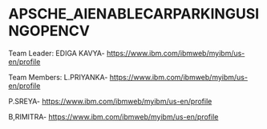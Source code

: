 # APSCHE_AIENABLECARPARKINGUSINGOPENCV

Team Leader: EDIGA KAVYA-
https://www.ibm.com/ibmweb/myibm/us-en/profile

Team Members: L.PRIYANKA-
https://www.ibm.com/ibmweb/myibm/us-en/profile

P.SREYA-
https://www.ibm.com/ibmweb/myibm/us-en/profile

B,RIMITRA-
https://www.ibm.com/ibmweb/myibm/us-en/profile

